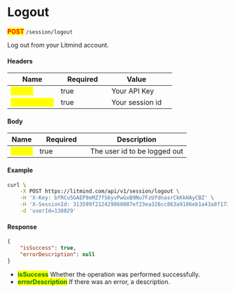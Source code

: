 # Logout

<mark style="color:red;">**POST**</mark> `/session/logout`

Log out from your Litmind account.

#### Headers

<table><thead><tr><th>Name</th><th width="100" data-type="checkbox">Required</th><th>Value</th><th data-hidden></th></tr></thead><tbody><tr><td><mark style="color:yellow;"><strong>X-Key</strong></mark></td><td>true</td><td>Your API Key</td><td></td></tr><tr><td><mark style="color:yellow;"><strong>X-SessionId</strong></mark></td><td>true</td><td>Your session id</td><td></td></tr></tbody></table>

#### Body

<table><thead><tr><th>Name</th><th width="100" data-type="checkbox">Required</th><th>Description</th></tr></thead><tbody><tr><td><mark style="color:yellow;"><strong>userId</strong></mark></td><td>true</td><td>The user id to be logged out</td></tr></tbody></table>

#### Example

```bash
curl \
    -X POST https://litmind.com/api/v1/session/logout \
    -H 'X-Key: bfRCu5GAEP9eMZ7fS6yvPwGxB9Nu7FzUfdnasrCkKkHAyCBZ' \
    -H 'X-SessionId: 313599f212429860887ef23ea326cc863a9186eb1a43a8f1739a1815ebe2a588' \
    -d 'userId=138829'
```

#### Response

```json
{
    "isSuccess": true,
    "errorDescription": null
}
```

* <mark style="color:green;">**isSuccess**</mark> Whether the operation was performed successfully.
* <mark style="color:green;">**errorDescription**</mark> If there was an error, a description.

